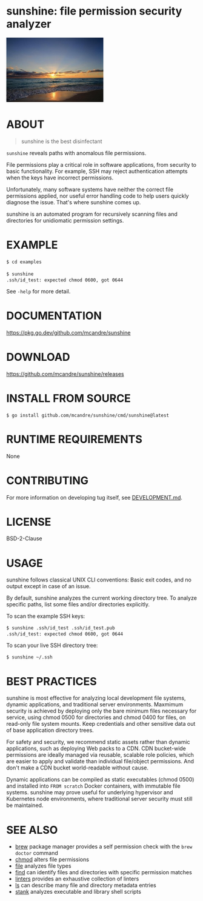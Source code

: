 # sunshine: file permission security analyzer

![a regal sun rising upon the beach](sunshine.jpg)

# ABOUT

> sunshine is the best disinfectant

`sunshine` reveals paths with anomalous file permissions.

File permissions play a critical role in software applications, from security to basic functionality. For example, SSH may reject authentication attempts when the keys have incorrect permissions.

Unfortunately, many software systems have neither the correct file permissions applied, nor useful error handling code to help users quickly diagnose the issue. That's where sunshine comes up.

sunshine is an automated program for recursively scanning files and directories for unidiomatic permission settings.

# EXAMPLE

```console
$ cd examples

$ sunshine
.ssh/id_test: expected chmod 0600, got 0644
```

See `-help` for more detail.

# DOCUMENTATION

https://pkg.go.dev/github.com/mcandre/sunshine

# DOWNLOAD

https://github.com/mcandre/sunshine/releases

# INSTALL FROM SOURCE

```console
$ go install github.com/mcandre/sunshine/cmd/sunshine@latest
```

# RUNTIME REQUIREMENTS

None

# CONTRIBUTING

For more information on developing tug itself, see [DEVELOPMENT.md](DEVELOPMENT.md).

# LICENSE

BSD-2-Clause

# USAGE

sunshine follows classical UNIX CLI conventions: Basic exit codes, and no output except in case of an issue.

By default, sunshine analyzes the current working directory tree. To analyze specific paths, list some files and/or directories explicitly.

To scan the example SSH keys:

```console
$ sunshine .ssh/id_test .ssh/id_test.pub
.ssh/id_test: expected chmod 0600, got 0644
```

To scan your live SSH directory tree:

```console
$ sunshine ~/.ssh
```

# BEST PRACTICES

sunshine is most effective for analyzing local development file systems, dynamic applications, and traditional server environments. Maxmimum security is achieved by deploying only the bare minimum files necessary for service, using chmod 0500 for directories and chmod 0400 for files, on read-only file system mounts. Keep credentials and other sensitive data out of base application directory trees.

For safety and security, we recommend static assets rather than dynamic applications, such as deploying Web packs to a CDN. CDN bucket-wide permissions are ideally managed via reusable, scalable role policies, which are easier to apply and validate than individual file/object permissions. And don't make a CDN bucket world-readable without cause.

Dynamic applications can be compiled as static executables (chmod 0500) and installed into `FROM scratch` Docker containers, with immutable file systems. sunshine may prove useful for underlying hypervisor and Kubernetes node environments, where traditional server security must still be maintained.

# SEE ALSO

* [brew](https://brew.sh/) package manager provides a self permission check with the `brew doctor` command
* [chmod](https://linux.die.net/man/1/chmod) alters file permissions
* [file](https://linux.die.net/man/1/file) analyzes file types
* [find](https://linux.die.net/man/1/find) can identify files and directories with specific permission matches
* [linters](https://github.com/mcandre/linters) provides an exhaustive collection of linters
* [ls](https://linux.die.net/man/1/ls) can describe many file and directory metadata entries
* [stank](https://github.com/mcandre/stank) analyzes executable and library shell scripts
